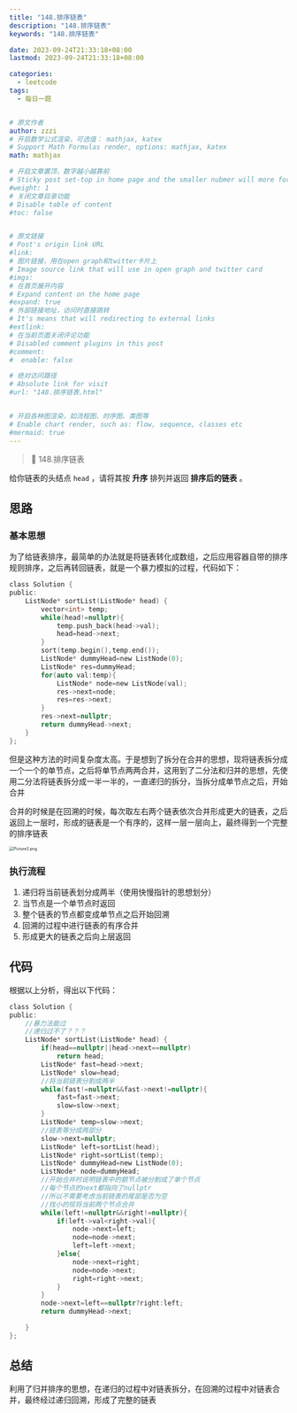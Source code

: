 ```yaml
---
title: "148.排序链表"
description: "148.排序链表"
keywords: "148.排序链表"

date: 2023-09-24T21:33:18+08:00
lastmod: 2023-09-24T21:33:18+08:00

categories:
  - leetcode
tags:
  - 每日一题


# 原文作者
author: zzzi
# 开启数学公式渲染，可选值： mathjax, katex
# Support Math Formulas render, options: mathjax, katex
math: mathjax

# 开启文章置顶，数字越小越靠前
# Sticky post set-top in home page and the smaller nubmer will more forward.
#weight: 1
# 关闭文章目录功能
# Disable table of content
#toc: false


# 原文链接
# Post's origin link URL
#link:
# 图片链接，用在open graph和twitter卡片上
# Image source link that will use in open graph and twitter card
#imgs:
# 在首页展开内容
# Expand content on the home page
#expand: true
# 外部链接地址，访问时直接跳转
# It's means that will redirecting to external links
#extlink:
# 在当前页面关闭评论功能
# Disabled comment plugins in this post
#comment:
#  enable: false

# 绝对访问路径
# Absolute link for visit
#url: "148.排序链表.html"


# 开启各种图渲染，如流程图、时序图、类图等
# Enable chart render, such as: flow, sequence, classes etc
#mermaid: true
---
```


>🧭 148.排序链表

给你链表的头结点 `head` ，请将其按 **升序** 排列并返回 **排序后的链表** 。

<!--more-->

## 思路

### 基本思想

为了给链表排序，最简单的办法就是将链表转化成数组，之后应用容器自带的排序规则排序，之后再转回链表，就是一个暴力模拟的过程，代码如下：

```c
class Solution {
public:
    ListNode* sortList(ListNode* head) {
        vector<int> temp;
        while(head!=nullptr){
            temp.push_back(head->val);
            head=head->next;
        }
        sort(temp.begin(),temp.end());
        ListNode* dummyHead=new ListNode(0);
        ListNode* res=dummyHead;
        for(auto val:temp){
            ListNode* node=new ListNode(val);
            res->next=node;
            res=res->next;
        }
        res->next=nullptr;
        return dummyHead->next;
    }
};
```

但是这种方法的时间复杂度太高。于是想到了拆分在合并的思想，现将链表拆分成一个一个的单节点，之后将单节点两两合并，这用到了二分法和归并的思想，先使用二分法将链表拆分成一半一半的，一直递归的拆分，当拆分成单节点之后，开始合并

合并的时候是在回溯的时候，每次取左右两个链表依次合并形成更大的链表，之后返回上一层时，形成的链表是一个有序的，这样一层一层向上，最终得到一个完整的排序链表

<img src="https://pic.leetcode-cn.com/8c47e58b6247676f3ef14e617a4686bc258cc573e36fcf67c1b0712fa7ed1699-Picture2.png" alt="Picture2.png" style="zoom:50%;" />

### 执行流程

1. 递归将当前链表划分成两半（使用快慢指针的思想划分）
2. 当节点是一个单节点时返回
3. 整个链表的节点都变成单节点之后开始回溯
4. 回溯的过程中进行链表的有序合并
5. 形成更大的链表之后向上层返回

## 代码

根据以上分析，得出以下代码：

```c
class Solution {
public:
    //暴力法能过
    //递归过不了？？？
    ListNode* sortList(ListNode* head) {
        if(head==nullptr||head->next==nullptr)
            return head;
        ListNode* fast=head->next;
        ListNode* slow=head;
        //将当前链表分割成两半
        while(fast!=nullptr&&fast->next!=nullptr){
            fast=fast->next;
            slow=slow->next;
        }
        ListNode* temp=slow->next;
        //链表等分成两部分
        slow->next=nullptr;
        ListNode* left=sortList(head);
        ListNode* right=sortList(temp);
        ListNode* dummyHead=new ListNode(0);
        ListNode* node=dummyHead;
        //开始合并时说明链表中的额节点被分割成了单个节点
        //每个节点的next都指向了nullptr
        //所以不需要考虑当前链表的尾部是否为空
        //找小的现将当前两个节点合并
        while(left!=nullptr&&right!=nullptr){
            if(left->val<right->val){
                node->next=left;
                node=node->next;
                left=left->next;
            }else{
                node->next=right;
                node=node->next;
                right=right->next;
            }
        }
        node->next=left==nullptr?right:left;
        return dummyHead->next;

    }
};
```

## 总结

利用了归并排序的思想，在递归的过程中对链表拆分，在回溯的过程中对链表合并，最终经过递归回溯，形成了完整的链表
